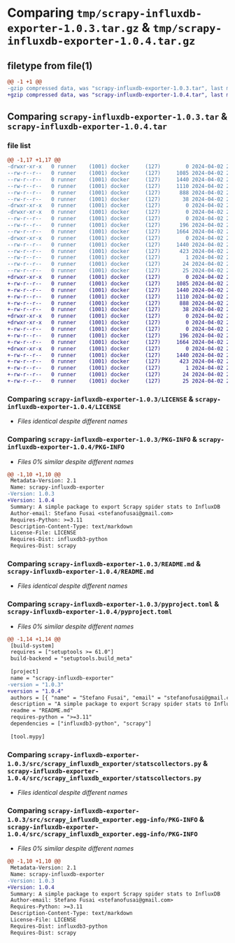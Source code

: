 # Comparing `tmp/scrapy-influxdb-exporter-1.0.3.tar.gz` & `tmp/scrapy-influxdb-exporter-1.0.4.tar.gz`

## filetype from file(1)

```diff
@@ -1 +1 @@
-gzip compressed data, was "scrapy-influxdb-exporter-1.0.3.tar", last modified: Tue Apr  2 21:27:06 2024, max compression
+gzip compressed data, was "scrapy-influxdb-exporter-1.0.4.tar", last modified: Tue Apr  2 21:35:22 2024, max compression
```

## Comparing `scrapy-influxdb-exporter-1.0.3.tar` & `scrapy-influxdb-exporter-1.0.4.tar`

### file list

```diff
@@ -1,17 +1,17 @@
-drwxr-xr-x   0 runner    (1001) docker     (127)        0 2024-04-02 21:27:06.751770 scrapy-influxdb-exporter-1.0.3/
--rw-r--r--   0 runner    (1001) docker     (127)     1085 2024-04-02 21:27:02.000000 scrapy-influxdb-exporter-1.0.3/LICENSE
--rw-r--r--   0 runner    (1001) docker     (127)     1440 2024-04-02 21:27:06.751770 scrapy-influxdb-exporter-1.0.3/PKG-INFO
--rw-r--r--   0 runner    (1001) docker     (127)     1110 2024-04-02 21:27:02.000000 scrapy-influxdb-exporter-1.0.3/README.md
--rw-r--r--   0 runner    (1001) docker     (127)      888 2024-04-02 21:27:02.000000 scrapy-influxdb-exporter-1.0.3/pyproject.toml
--rw-r--r--   0 runner    (1001) docker     (127)       38 2024-04-02 21:27:06.751770 scrapy-influxdb-exporter-1.0.3/setup.cfg
-drwxr-xr-x   0 runner    (1001) docker     (127)        0 2024-04-02 21:27:06.747770 scrapy-influxdb-exporter-1.0.3/src/
-drwxr-xr-x   0 runner    (1001) docker     (127)        0 2024-04-02 21:27:06.747770 scrapy-influxdb-exporter-1.0.3/src/scrapy_influxdb_exporter/
--rw-r--r--   0 runner    (1001) docker     (127)        0 2024-04-02 21:27:02.000000 scrapy-influxdb-exporter-1.0.3/src/scrapy_influxdb_exporter/__init__.py
--rw-r--r--   0 runner    (1001) docker     (127)      196 2024-04-02 21:27:02.000000 scrapy-influxdb-exporter-1.0.3/src/scrapy_influxdb_exporter/exceptions.py
--rw-r--r--   0 runner    (1001) docker     (127)     1664 2024-04-02 21:27:02.000000 scrapy-influxdb-exporter-1.0.3/src/scrapy_influxdb_exporter/statscollectors.py
-drwxr-xr-x   0 runner    (1001) docker     (127)        0 2024-04-02 21:27:06.751770 scrapy-influxdb-exporter-1.0.3/src/scrapy_influxdb_exporter.egg-info/
--rw-r--r--   0 runner    (1001) docker     (127)     1440 2024-04-02 21:27:06.000000 scrapy-influxdb-exporter-1.0.3/src/scrapy_influxdb_exporter.egg-info/PKG-INFO
--rw-r--r--   0 runner    (1001) docker     (127)      423 2024-04-02 21:27:06.000000 scrapy-influxdb-exporter-1.0.3/src/scrapy_influxdb_exporter.egg-info/SOURCES.txt
--rw-r--r--   0 runner    (1001) docker     (127)        1 2024-04-02 21:27:06.000000 scrapy-influxdb-exporter-1.0.3/src/scrapy_influxdb_exporter.egg-info/dependency_links.txt
--rw-r--r--   0 runner    (1001) docker     (127)       24 2024-04-02 21:27:06.000000 scrapy-influxdb-exporter-1.0.3/src/scrapy_influxdb_exporter.egg-info/requires.txt
--rw-r--r--   0 runner    (1001) docker     (127)       25 2024-04-02 21:27:06.000000 scrapy-influxdb-exporter-1.0.3/src/scrapy_influxdb_exporter.egg-info/top_level.txt
+drwxr-xr-x   0 runner    (1001) docker     (127)        0 2024-04-02 21:35:22.493707 scrapy-influxdb-exporter-1.0.4/
+-rw-r--r--   0 runner    (1001) docker     (127)     1085 2024-04-02 21:35:18.000000 scrapy-influxdb-exporter-1.0.4/LICENSE
+-rw-r--r--   0 runner    (1001) docker     (127)     1440 2024-04-02 21:35:22.493707 scrapy-influxdb-exporter-1.0.4/PKG-INFO
+-rw-r--r--   0 runner    (1001) docker     (127)     1110 2024-04-02 21:35:18.000000 scrapy-influxdb-exporter-1.0.4/README.md
+-rw-r--r--   0 runner    (1001) docker     (127)      888 2024-04-02 21:35:18.000000 scrapy-influxdb-exporter-1.0.4/pyproject.toml
+-rw-r--r--   0 runner    (1001) docker     (127)       38 2024-04-02 21:35:22.493707 scrapy-influxdb-exporter-1.0.4/setup.cfg
+drwxr-xr-x   0 runner    (1001) docker     (127)        0 2024-04-02 21:35:22.489707 scrapy-influxdb-exporter-1.0.4/src/
+drwxr-xr-x   0 runner    (1001) docker     (127)        0 2024-04-02 21:35:22.489707 scrapy-influxdb-exporter-1.0.4/src/scrapy_influxdb_exporter/
+-rw-r--r--   0 runner    (1001) docker     (127)        0 2024-04-02 21:35:18.000000 scrapy-influxdb-exporter-1.0.4/src/scrapy_influxdb_exporter/__init__.py
+-rw-r--r--   0 runner    (1001) docker     (127)      196 2024-04-02 21:35:18.000000 scrapy-influxdb-exporter-1.0.4/src/scrapy_influxdb_exporter/exceptions.py
+-rw-r--r--   0 runner    (1001) docker     (127)     1664 2024-04-02 21:35:18.000000 scrapy-influxdb-exporter-1.0.4/src/scrapy_influxdb_exporter/statscollectors.py
+drwxr-xr-x   0 runner    (1001) docker     (127)        0 2024-04-02 21:35:22.493707 scrapy-influxdb-exporter-1.0.4/src/scrapy_influxdb_exporter.egg-info/
+-rw-r--r--   0 runner    (1001) docker     (127)     1440 2024-04-02 21:35:22.000000 scrapy-influxdb-exporter-1.0.4/src/scrapy_influxdb_exporter.egg-info/PKG-INFO
+-rw-r--r--   0 runner    (1001) docker     (127)      423 2024-04-02 21:35:22.000000 scrapy-influxdb-exporter-1.0.4/src/scrapy_influxdb_exporter.egg-info/SOURCES.txt
+-rw-r--r--   0 runner    (1001) docker     (127)        1 2024-04-02 21:35:22.000000 scrapy-influxdb-exporter-1.0.4/src/scrapy_influxdb_exporter.egg-info/dependency_links.txt
+-rw-r--r--   0 runner    (1001) docker     (127)       24 2024-04-02 21:35:22.000000 scrapy-influxdb-exporter-1.0.4/src/scrapy_influxdb_exporter.egg-info/requires.txt
+-rw-r--r--   0 runner    (1001) docker     (127)       25 2024-04-02 21:35:22.000000 scrapy-influxdb-exporter-1.0.4/src/scrapy_influxdb_exporter.egg-info/top_level.txt
```

### Comparing `scrapy-influxdb-exporter-1.0.3/LICENSE` & `scrapy-influxdb-exporter-1.0.4/LICENSE`

 * *Files identical despite different names*

### Comparing `scrapy-influxdb-exporter-1.0.3/PKG-INFO` & `scrapy-influxdb-exporter-1.0.4/PKG-INFO`

 * *Files 0% similar despite different names*

```diff
@@ -1,10 +1,10 @@
 Metadata-Version: 2.1
 Name: scrapy-influxdb-exporter
-Version: 1.0.3
+Version: 1.0.4
 Summary: A simple package to export Scrapy spider stats to InfluxDB
 Author-email: Stefano Fusai <stefanofusai@gmail.com>
 Requires-Python: >=3.11
 Description-Content-Type: text/markdown
 License-File: LICENSE
 Requires-Dist: influxdb3-python
 Requires-Dist: scrapy
```

### Comparing `scrapy-influxdb-exporter-1.0.3/README.md` & `scrapy-influxdb-exporter-1.0.4/README.md`

 * *Files identical despite different names*

### Comparing `scrapy-influxdb-exporter-1.0.3/pyproject.toml` & `scrapy-influxdb-exporter-1.0.4/pyproject.toml`

 * *Files 0% similar despite different names*

```diff
@@ -1,14 +1,14 @@
 [build-system]
 requires = ["setuptools >= 61.0"]
 build-backend = "setuptools.build_meta"
 
 [project]
 name = "scrapy-influxdb-exporter"
-version = "1.0.3"
+version = "1.0.4"
 authors = [{ "name" = "Stefano Fusai", "email" = "stefanofusai@gmail.com" }]
 description = "A simple package to export Scrapy spider stats to InfluxDB"
 readme = "README.md"
 requires-python = ">=3.11"
 dependencies = ["influxdb3-python", "scrapy"]
 
 [tool.mypy]
```

### Comparing `scrapy-influxdb-exporter-1.0.3/src/scrapy_influxdb_exporter/statscollectors.py` & `scrapy-influxdb-exporter-1.0.4/src/scrapy_influxdb_exporter/statscollectors.py`

 * *Files identical despite different names*

### Comparing `scrapy-influxdb-exporter-1.0.3/src/scrapy_influxdb_exporter.egg-info/PKG-INFO` & `scrapy-influxdb-exporter-1.0.4/src/scrapy_influxdb_exporter.egg-info/PKG-INFO`

 * *Files 0% similar despite different names*

```diff
@@ -1,10 +1,10 @@
 Metadata-Version: 2.1
 Name: scrapy-influxdb-exporter
-Version: 1.0.3
+Version: 1.0.4
 Summary: A simple package to export Scrapy spider stats to InfluxDB
 Author-email: Stefano Fusai <stefanofusai@gmail.com>
 Requires-Python: >=3.11
 Description-Content-Type: text/markdown
 License-File: LICENSE
 Requires-Dist: influxdb3-python
 Requires-Dist: scrapy
```


